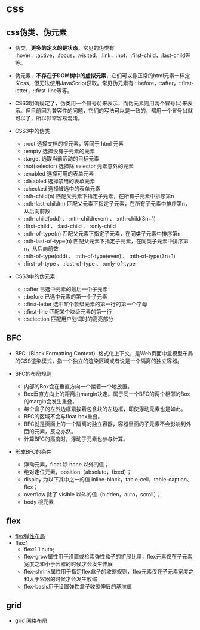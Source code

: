 # css

## css伪类、伪元素
- 伪类，**更多的定义的是状态**。常见的伪类有 :hover，:active，:focus，:visited，:link，:not，:first-child，:last-child等等。
- 伪元素，**不存在于DOM树中的虚拟元素**，它们可以像正常的html元素一样定义css，但无法使用JavaScript获取。常见伪元素有 ::before，::after，::first-letter，::first-line等等。
- CSS3明确规定了，伪类用一个冒号(:)来表示，而伪元素则用两个冒号(::)来表示。但目前因为兼容性的问题，它们的写法可以是一致的，都用一个冒号(:)就可以了，所以非常容易混淆。

- CSS3中的伪类
    - :root 选择文档的根元素，等同于 html 元素
    - :empty 选择没有子元素的元素
    - :target 选取当前活动的目标元素
    - :not(selector) 选择除 selector 元素意外的元素
    - :enabled 选择可用的表单元素
    - :disabled 选择禁用的表单元素
    - :checked 选择被选中的表单元素
    - :nth-child(n) 匹配父元素下指定子元素，在所有子元素中排序第n
    - :nth-last-child(n) 匹配父元素下指定子元素，在所有子元素中排序第n，从后向前数
    - :nth-child(odd) 、 :nth-child(even) 、 :nth-child(3n+1)
    - :first-child 、 :last-child 、 :only-child
    - :nth-of-type(n) 匹配父元素下指定子元素，在同类子元素中排序第n
    - :nth-last-of-type(n) 匹配父元素下指定子元素，在同类子元素中排序第n，从后向前数
    - :nth-of-type(odd) 、 :nth-of-type(even) 、 :nth-of-type(3n+1)
    - :first-of-type 、 :last-of-type 、 :only-of-type
- CSS3中的伪元素
    - ::after 已选中元素的最后一个子元素
    - ::before 已选中元素的第一个子元素
    - ::first-letter 选中某个款级元素的第一行的第一个字母
    - ::first-line 匹配某个块级元素的第一行
    - ::selection 匹配用户划词时的高亮部分




## BFC
- BFC（Block Formatting Context）格式化上下文，是Web页面中盒模型布局的CSS渲染模式，指一个独立的渲染区域或者说是一个隔离的独立容器。

- BFC的布局规则
    - 内部的Box会在垂直方向一个接着一个地放置。
    - Box垂直方向上的距离由margin决定。属于同一个BFC的两个相邻的Box的margin会发生重叠。
    - 每个盒子的左外边框紧挨着包含块的左边框，即使浮动元素也是如此。
    - BFC的区域不会与float box重叠。
    - BFC就是页面上的一个隔离的独立容器，容器里面的子元素不会影响到外面的元素，反之亦然。
    - 计算BFC的高度时，浮动子元素也参与计算。

- 形成BFC的条件
    - 浮动元素，float 除 none 以外的值； 
    - 绝对定位元素，position（absolute，fixed）； 
    - display 为以下其中之一的值 inline-block，table-cell，table-caption、flex； 
    - overflow 除了 visible 以外的值（hidden，auto，scroll）；
    - body 根元素




## flex
- [flex弹性布局](https://juejin.im/post/6846687604541227015)
- flex:1
    - flex:1 1 auto;
    - flex-grow属性用于设置或检索弹性盒子的扩展比率，flex元素仅在子元素宽度之和小于容器的时候才会发生伸展
    - flex-shrink属性用于指定flex盒子的收缩规则，flex元素仅在子元素宽度之和大于容器的时候才会发生收缩
    - flex-basis用于设置弹性盒子收缩伸展的基准值



## grid
- [grid 网格布局](http://www.ruanyifeng.com/blog/2019/03/grid-layout-tutorial.html)
